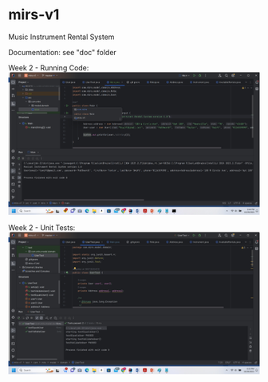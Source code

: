 # mirs-v1
Music Instrument Rental System

Documentation: see "doc" folder

Week 2 - Running Code:
![](doc/img/screenshot_wk2_running_code.jpg)

Week 2 - Unit Tests:
![](doc/img/screenshot_wk2_unit_test.jpg)


